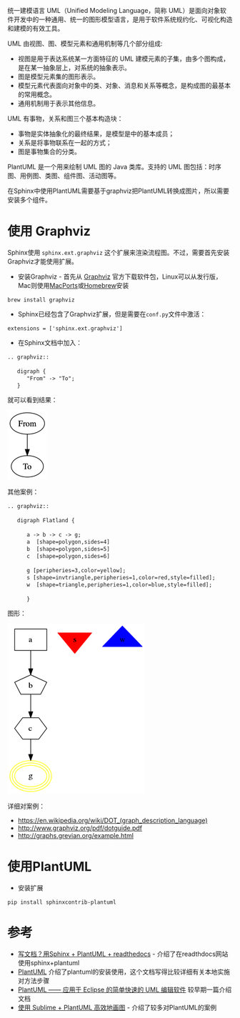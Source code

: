 统一建模语言 UML（Unified Modeling Language，简称 UML）是面向对象软件开发中的一种通用、统一的图形模型语言，是用于软件系统规约化、可视化构造和建模的有效工具。

UML 由视图、图、模型元素和通用机制等几个部分组成:

* 视图是用于表达系统某一方面特征的 UML 建模元素的子集，由多个图构成，是在某一抽象层上，对系统的抽象表示。
* 图是模型元素集的图形表示。
* 模型元素代表面向对象中的类、对象、消息和关系等概念，是构成图的最基本的常用概念。
* 通用机制用于表示其他信息。

UML 有事物，关系和图三个基本构造块：

* 事物是实体抽象化的最终结果，是模型是中的基本成员；
* 关系是将事物联系在一起的方式；
* 图是事物集合的分类。

PlantUML 是一个用来绘制 UML 图的 Java 类库。支持的 UML 图包括：时序图、用例图、类图、组件图、活动图等。

在Sphinx中使用PlantUML需要基于graphviz把PlantUML转换成图片，所以需要安装多个组件。

# 使用 Graphviz

Sphinx使用 `sphinx.ext.graphviz` 这个扩展来渲染流程图。不过，需要首先安装Graphviz才能使用扩展。

* 安装Graphviz - 首先从 [Graphviz](http://graphviz.org/) 官方下载软件包，Linux可以从发行版，Mac则使用[MacPorts](http://www.macports.org/)或[Homebrew](http://mxcl.github.com/homebrew/)安装

```
brew install graphviz
```

* Sphinx已经包含了Graphviz扩展，但是需要在`conf.py`文件中激活：

```
extensions = ['sphinx.ext.graphviz']
```

* 在Sphinx文档中加入：

```
.. graphviz::

   digraph {
      "From" -> "To";
   }
```

就可以看到结果：

![Sphinx嵌入Graphviz](../../../img/develop/doc/sphinx/graphviz_sample1.png)

其他案例：

```
.. graphviz::

   digraph Flatland {
   
      a -> b -> c -> g; 
      a  [shape=polygon,sides=4]
      b  [shape=polygon,sides=5]
      c  [shape=polygon,sides=6]
   
      g [peripheries=3,color=yellow];
      s [shape=invtriangle,peripheries=1,color=red,style=filled];
      w  [shape=triangle,peripheries=1,color=blue,style=filled];
      
      }
```

图形：

![Sphinx嵌入Graphviz](../../../img/develop/doc/sphinx/graphviz_sample2.png)

详细对案例：

* https://en.wikipedia.org/wiki/DOT_(graph_description_language)
* http://www.graphviz.org/pdf/dotguide.pdf
* http://graphs.grevian.org/example.html

# 使用PlantUML

* 安装扩展

```
pip install sphinxcontrib-plantuml
```

# 参考

* [写文档？用Sphinx + PlantUML + readthedocs](https://www.jianshu.com/p/05c7289d4da2) - 介绍了在readthdocs网站使用sphinx+plantuml
* [PlantUML](https://www.jianshu.com/p/29e2e18ea17e) 介绍了plantuml的安装使用，这个文档写得比较详细有关本地实施对方法步骤
* [PlantUML —— 应用于 Eclipse 的简单快速的 UML 编辑软件](https://www.ibm.com/developerworks/cn/opensource/os-cn-ecl-plantuml/index.html) 较早期一篇介绍文档
* [使用 Sublime + PlantUML 高效地画图](https://www.jianshu.com/p/e92a52770832) - 介绍了较多对PlantUML的案例